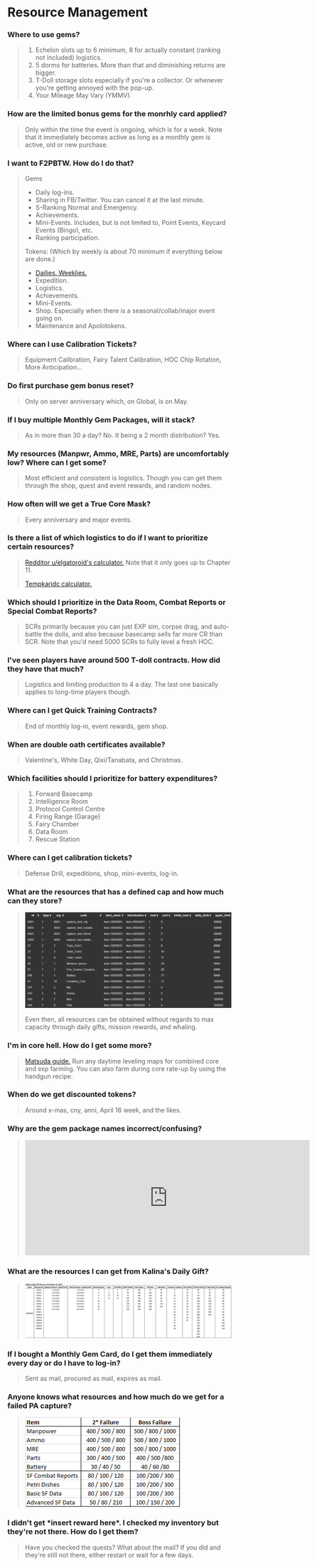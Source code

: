 # Resource Management

### Where to use gems?

> 1. Echelon slots up to 6 minimum, 8 for actually constant (ranking not included) logistics.
> 2. 5 dorms for batteries. More than that and diminishing returns are bigger.
> 3. T-Doll storage slots especially if you're a collector. Or whenever you're getting annoyed with the pop-up.
> 4. Your Mileage May Vary (YMMV).

### How are the limited bonus gems for the monrhly card applied?

> Only within the time the event is ongoing, which is for a week. Note that it immediately becomes active as long as a monthly gem is active, old or new purchase.

### I want to F2PBTW. How do I do that?

> Gems
> - Daily log-ins.
> - Sharing in FB/Twitter. You can cancel it at the last minute.
> - S-Ranking Normal and Emergency.
> - Achievements.
> - Mini-Events. Includes, but is not limited to, Point Events, Keycard Events (Bingo), etc.
> - Ranking participation.
>
> Tokens: (Which by weekly is about 70 minimum if everything below are done.)
> - [Dailies. Weeklies.](https://dmesse.egloos.com/m/3594243)
> - Expedition.
> - Logistics.
> - Achievements.
> - Mini-Events.
> - Shop. Especially when there is a seasonal/collab/major event going on.
> - Maintenance and Apolotokens.

### Where can I use Calibration Tickets?

> Equipment Calibration, Fairy Talent Calibration, HOC Chip Rotation, More Anticipation...

### Do first purchase gem bonus reset?

> Only on server anniversary which, on Global, is on May.

### If I buy multiple Monthly Gem Packages, will it stack?

> As in more than 30 a day? No. It being a 2 month distribution? Yes.

### My resources (Manpwr, Ammo, MRE, Parts) are uncomfortably low? Where can I get some?

> Most efficient and consistent is logistics. Though you can get them through the shop, quest and event rewards, and random nodes.

### How often will we get a True Core Mask?

> Every anniversary and major events.

### Is there a list of which logistics to do if I want to prioritize certain resources?

> [Redditor u/elgatoroid's calculator.](https://gfl-logistics.neko.gg/) Note that it only goes up to Chapter 11.
>
> [Tempkaridc calculator.](https://tempkaridc.github.io/gf/)

### Which should I prioritize in the Data Room, Combat Reports or Special Combat Reports?

> SCRs primarily because you can just EXP sim, corpse drag, and auto-battle the dolls, and also because basecamp sells far more CR than SCR. Note that you'd need 5000 SCRs to fully level a fresh HOC.

### I've seen players have around 500 T-doll contracts. How did they have that much?

> Logistics and limiting production to 4 a day. The last one basically applies to long-time players though.

### Where can I get Quick Training Contracts?

> End of monthly log-in, event rewards, gem shop.

### When are double oath certificates available?

> Valentine's, White Day, Qixi/Tanabata, and Christmas.

### Which facilities should I prioritize for battery expenditures?

> 1. Forward Basecamp
> 2. Intelligence Room
> 3. Protocol Control Centre
> 4. Firing Range (Garage)
> 5. Fairy Chamber
> 6. Data Room
> 7. Rescue Station

### Where can I get calibration tickets?

> Defense Drill, expeditions, shop, mini-events, log-in.

### What are the resources that has a defined cap and how much can they store?

> ![List.](/GFL/assets/images/ResourceCap.png)
>
> Even then, all resources can be obtained without regards to max capacity through daily gifts, mission rewards, and whaling.

### I'm in core hell. How do I get some more?

> [Matsuda guide.](https://gfl.matsuda.tips/post/its_still_not_enough_fuck) Run any daytime leveling maps for combined core and exp farming. You can also farm during core rate-up by using the handgun recipe.

### When do we get discounted tokens?

> Around x-mas, cny, anni, April 16 week, and the likes.

### Why are the gem package names incorrect/confusing?

> <iframe id="reddit-embed" src="https://www.redditmedia.com/r/girlsfrontline/comments/q1rscp/weekly_commanders_lounge_october_05_2021/hg41790/?depth=1&amp;showmore=false&amp;embed=true&amp;showmedia=false&amp;theme=dark" sandbox="allow-scripts allow-same-origin allow-popups" style="border: none;" height="259" width="640" scrolling="no"></iframe>

### What are the resources I can get from Kalina's Daily Gift?

> ![](/GFL/assets/images/DailyGift.png "Seems to scale with her affection") 

### If I bought a Monthly Gem Card, do I get them immediately every day or do I have to log-in?

> Sent as mail, procured as mail, expires as mail.

### Anyone knows what resources and how much do we get for a failed PA capture?

> ![](/GFL/assets/images/CaptureFail.png "Slashes are because probability")

### I didn't get \*insert reward here*. I checked my inventory but they're not there. How do I get them?

> Have you checked the quests? What about the mail? If you did and they're still not there, either restart or wait for a few days.